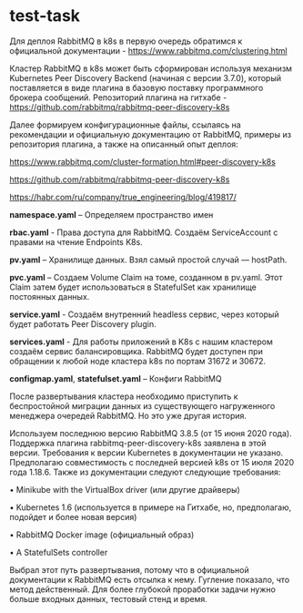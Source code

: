 # test-task
Для деплоя RabbitMQ в k8s в первую очередь обратимся к официальной документации  - https://www.rabbitmq.com/clustering.html

Кластер RabbitMQ в k8s может быть сформирован используя механизм Kubernetes Peer Discovery Backend (начиная с версии 3.7.0), который поставляется в виде плагина в базовую поставку программного брокера сообщений. Репозиторий плагина на гитхабе - https://github.com/rabbitmq/rabbitmq-peer-discovery-k8s

Далее формируем конфигурационные файлы, ссылаясь на рекомендации и официальную документацию от RabbitMQ, примеры из репозитория плагина, а также на описанный опыт деплоя:

https://www.rabbitmq.com/cluster-formation.html#peer-discovery-k8s

https://github.com/rabbitmq/rabbitmq-peer-discovery-k8s

https://habr.com/ru/company/true_engineering/blog/419817/


<b>namespace.yaml</b> – Определяем пространство имен

<b>rbac.yaml</b> - Права доступа для RabbitMQ. Создаём ServiceAccount с правами на чтение Endpoints K8s.

<b>pv.yaml</b> – Хранилище данных. Взял самый простой случай — hostPath.

<b>pvc.yaml</b> – Создаем Volume Claim на томе, созданном в pv.yaml. Этот Claim затем будет использоваться в StatefulSet как хранилище постоянных данных.

<b>service.yaml</b> - Создаём внутренний headless сервис, через который будет работать Peer Discovery plugin.

<b>services.yaml</b> - Для работы приложений в K8s с нашим кластером создаём сервис балансировщика. RabbitMQ будет доступен при обращении к любой ноде кластера k8s по портам 31672 и 30672.

<b>configmap.yaml</b>, <b>statefulset.yaml</b> – Конфиги RabbitMQ


После развертывания кластера необходимо приступить к беспростойной миграции данных из существующего нагруженного менеджера очередей RabbitMQ. Но это уже другая история.

Используем последнюю версию RabbitMQ 3.8.5 (от 15 июня 2020 года). Поддержка плагина rabbitmq-peer-discovery-k8s заявлена в этой версии. Требования к версии Kubernetes в документации не указано. Предполагаю совместимость с последней версией k8s от 15 июля 2020 года 1.18.6. Также из документации следуют следующие требования:

•	Minikube with the VirtualBox driver (или другие драйверы)

•	Kubernetes 1.6 (используется в примере на Гитхабе, но, предполагаю, подойдет и более новая версия)

•	RabbitMQ Docker image (официальный образ)

•	A StatefulSets controller

Выбрал этот путь развертывания, потому что в официальной документации к RabbitMQ есть отсылка к нему. Гугление показало, что метод действенный. Для более глубокой проработки задачи нужно больше входных данных, тестовый стенд и время.
